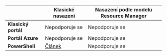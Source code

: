 |  | **Klasické nasazení**  | **Nasazení podle modelu Resource Manager**|
|-----------------------------|-------------|---------------------|
| **Klasický portál**          | Nepodporuje se          | Nepodporuje se                  |
| **Portál Azure**            | Nepodporuje se         | Nepodporuje se                  |
| **PowerShell** | [Článek](../articles/expressroute/expressroute-howto-coexist-classic.md) | Nepodporuje se |



<!--HONumber=Jun16_HO2-->


